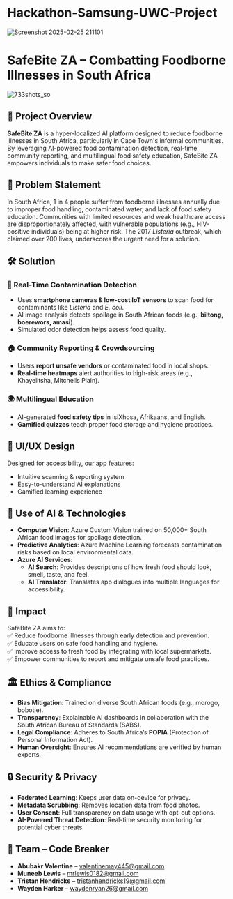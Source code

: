 # Hackathon-Samsung-UWC-Project

![Screenshot 2025-02-25 211101](https://github.com/user-attachments/assets/017a8546-0cfe-493d-add0-d3313288f10f)

# SafeBite ZA – Combatting Foodborne Illnesses in South Africa 

![733shots_so](https://github.com/user-attachments/assets/c188727e-cf07-46fb-b402-1d3e866c0213)

## 🚀 Project Overview  
**SafeBite ZA** is a hyper-localized AI platform designed to reduce foodborne illnesses in South Africa, particularly in Cape Town's informal communities. By leveraging AI-powered food contamination detection, real-time community reporting, and multilingual food safety education, SafeBite ZA empowers individuals to make safer food choices.  

## 📌 Problem Statement  
In South Africa, 1 in 4 people suffer from foodborne illnesses annually due to improper food handling, contaminated water, and lack of food safety education. Communities with limited resources and weak healthcare access are disproportionately affected, with vulnerable populations (e.g., HIV-positive individuals) being at higher risk. The 2017 *Listeria* outbreak, which claimed over 200 lives, underscores the urgent need for a solution.  

## 🛠️ Solution  
### 🔬 Real-Time Contamination Detection  
- Uses **smartphone cameras & low-cost IoT sensors** to scan food for contaminants like *Listeria* and *E. coli*.  
- AI image analysis detects spoilage in South African foods (e.g., **biltong, boerewors, amasi**).  
- Simulated odor detection helps assess food quality.  

### 🏠 Community Reporting & Crowdsourcing  
- Users **report unsafe vendors** or contaminated food in local shops.  
- **Real-time heatmaps** alert authorities to high-risk areas (e.g., Khayelitsha, Mitchells Plain).  

### 🌍 Multilingual Education  
- AI-generated **food safety tips** in isiXhosa, Afrikaans, and English.  
- **Gamified quizzes** teach proper food storage and hygiene practices.  

## 🎨 UI/UX Design  
Designed for accessibility, our app features:  
- Intuitive scanning & reporting system  
- Easy-to-understand AI explanations  
- Gamified learning experience  

## 🤖 Use of AI & Technologies  
- **Computer Vision**: Azure Custom Vision trained on 50,000+ South African food images for spoilage detection.  
- **Predictive Analytics**: Azure Machine Learning forecasts contamination risks based on local environmental data.  
- **Azure AI Services**:  
  - **AI Search**: Provides descriptions of how fresh food should look, smell, taste, and feel.  
  - **AI Translator**: Translates app dialogues into multiple languages for accessibility.  

## 🎯 Impact  
SafeBite ZA aims to:  
✅ Reduce foodborne illnesses through early detection and prevention.  
✅ Educate users on safe food handling and hygiene.  
✅ Improve access to fresh food by integrating with local supermarkets.  
✅ Empower communities to report and mitigate unsafe food practices.  

## 🏛️ Ethics & Compliance  
- **Bias Mitigation**: Trained on diverse South African foods (e.g., morogo, bobotie).  
- **Transparency**: Explainable AI dashboards in collaboration with the South African Bureau of Standards (SABS).  
- **Legal Compliance**: Adheres to South Africa’s **POPIA** (Protection of Personal Information Act).  
- **Human Oversight**: Ensures AI recommendations are verified by human experts.  

## 🔒 Security & Privacy  
- **Federated Learning**: Keeps user data on-device for privacy.  
- **Metadata Scrubbing**: Removes location data from food photos.  
- **User Consent**: Full transparency on data usage with opt-out options.  
- **AI-Powered Threat Detection**: Real-time security monitoring for potential cyber threats.  

## 👥 Team – Code Breaker  
- **Abubakr Valentine** – valentinemay445@gmail.com  
- **Muneeb Lewis** – mrlewis0182@gmail.com  
- **Tristan Hendricks** – tristanhendricks19@gmail.com  
- **Wayden Harker** – waydenryan26@gmail.com  
